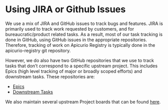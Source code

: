 # Using JIRA or Github Issues

We use a mix of JIRA and GitHub issues to track bugs and features.  JIRA is primarily used to track work requested by customers, and for bureaucratic/product related tasks.  As a result, most of our task tracking is done in GitHub, using GitHub issues in the appropriate repositories.  Therefore, tracking of work on Apicurio Registry is typically done in the apicurio-registry git repository.

However, we do also have two GitHub repositories that we use to track tasks that don’t correspond to a specific upstream project.  This includes Epics (high level tracking of major or broadly scoped efforts) and downstream tasks.  These repositories are:

* [Epics](https://github.com/Apicurio/apicurio-epics/issues)
* [Downstream Tasks](https://github.com/Apicurio/apicurio-tasks/issues)

We also maintain several upstream Project boards that can be found [here](https://github.com/orgs/Apicurio/projects?query=is%3Aopen).
